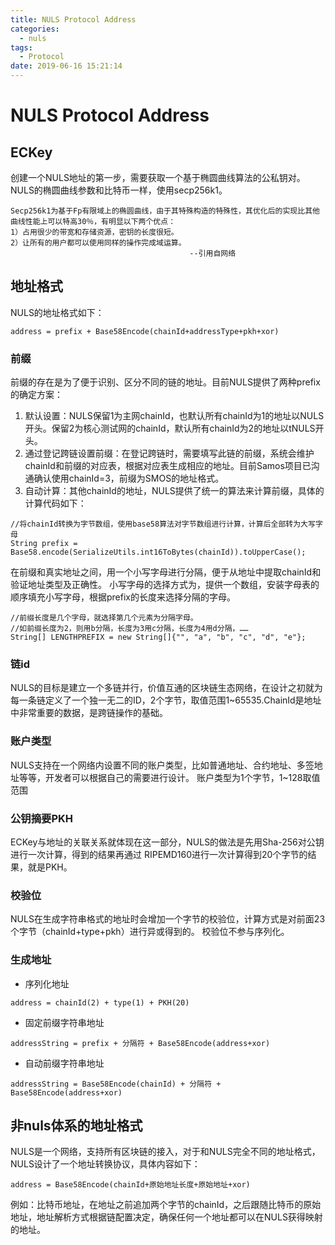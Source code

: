 ```yaml
---
title: NULS Protocol Address
categories:
  - nuls
tags:
  - Protocol
date: 2019-06-16 15:21:14
---
```

# NULS Protocol Address
## ECKey
创建一个NULS地址的第一步，需要获取一个基于椭圆曲线算法的公私钥对。NULS的椭圆曲线参数和比特币一样，使用secp256k1。
```
Secp256k1为基于Fp有限域上的椭圆曲线，由于其特殊构造的特殊性，其优化后的实现比其他曲线性能上可以特高30％，有明显以下两个优点：
1）占用很少的带宽和存储资源，密钥的长度很短。
2）让所有的用户都可以使用同样的操作完成域运算。
                                        --引用自网络
```
## 地址格式
NULS的地址格式如下：
```
address = prefix + Base58Encode(chainId+addressType+pkh+xor)
```
### 前缀
前缀的存在是为了便于识别、区分不同的链的地址。目前NULS提供了两种prefix的确定方案：
1. 默认设置：NULS保留1为主网chainId，也默认所有chainId为1的地址以NULS开头。保留2为核心测试网的chainId，默认所有chainId为2的地址以tNULS开头。
2. 通过登记跨链设置前缀：在登记跨链时，需要填写此链的前缀，系统会维护chainId和前缀的对应表，根据对应表生成相应的地址。目前Samos项目已沟通确认使用chainId=3，前缀为SMOS的地址格式。
3. 自动计算：其他chainId的地址，NULS提供了统一的算法来计算前缀，具体的计算代码如下：
```
//将chainId转换为字节数组，使用base58算法对字节数组进行计算，计算后全部转为大写字母
String prefix = Base58.encode(SerializeUtils.int16ToBytes(chainId)).toUpperCase();
```
在前缀和真实地址之间，用一个小写字母进行分隔，便于从地址中提取chainId和验证地址类型及正确性。
小写字母的选择方式为，提供一个数组，安装字母表的顺序填充小写字母，根据prefix的长度来选择分隔的字母。
```
//前缀长度是几个字母，就选择第几个元素为分隔字母。
//如前缀长度为2，则用b分隔，长度为3用c分隔，长度为4用d分隔，……
String[] LENGTHPREFIX = new String[]{"", "a", "b", "c", "d", "e"};
```
### 链id
NULS的目标是建立一个多链并行，价值互通的区块链生态网络，在设计之初就为每一条链定义了一个独一无二的ID，2个字节，取值范围1~65535.ChainId是地址中非常重要的数据，是跨链操作的基础。
### 账户类型
NULS支持在一个网络内设置不同的账户类型，比如普通地址、合约地址、多签地址等等，开发者可以根据自己的需要进行设计。
账户类型为1个字节，1~128取值范围
### 公钥摘要PKH
ECKey与地址的关联关系就体现在这一部分，NULS的做法是先用Sha-256对公钥进行一次计算，得到的结果再通过 RIPEMD160进行一次计算得到20个字节的结果，就是PKH。
### 校验位
NULS在生成字符串格式的地址时会增加一个字节的校验位，计算方式是对前面23个字节（chainId+type+pkh）进行异或得到的。
校验位不参与序列化。
### 生成地址
* 序列化地址
```
address = chainId(2) + type(1) + PKH(20)
```
* 固定前缀字符串地址
```
addressString = prefix + 分隔符 + Base58Encode(address+xor)
```
* 自动前缀字符串地址
```
addressString = Base58Encode(chainId) + 分隔符 + Base58Encode(address+xor)
```
## 非nuls体系的地址格式
NULS是一个网络，支持所有区块链的接入，对于和NULS完全不同的地址格式，NULS设计了一个地址转换协议，具体内容如下：

```
address = Base58Encode(chainId+原始地址长度+原始地址+xor)
```
例如：比特币地址，在地址之前追加两个字节的chainId，之后跟随比特币的原始地址，地址解析方式根据链配置决定，确保任何一个地址都可以在NULS获得映射的地址。

